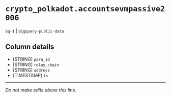 # `crypto_polkadot.accountsevmpassive2006`
`bq-1` | `bigquery-public-data`

## Column details
* [STRING]    `para_id`
* [STRING]    `relay_chain`
* [STRING]    `address`
* [TIMESTAMP] `ts`

-------------------------------------------------------------------------------
*Do not make edits above this line.*
